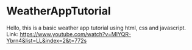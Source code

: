 # WeatherAppTutorial
Hello, this is a basic weather app tutorial using html, css and javascript.
Link: https://www.youtube.com/watch?v=MIYQR-Ybrn4&list=LL&index=2&t=772s